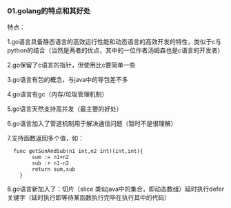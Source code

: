 ### 01.golang的特点和其好处
特点：

1.go语言具备静态语言的高效运行性能和动态语言的高效开发的特性，类似于c与python的结合（当然是两者的优点，其中的一位作者汤姆森也是c语言的开发者）

2.go保留了c语言的指针，但使用比c要简单一些

3.go语言有包的概念，与java中的导包差不多

4.go语言有gc（内存/垃圾管理机制）

5.go语言天然支持高并发（最主要的好处）

6.go语言加入了管道机制用于解决通信问题（暂时不是很理解）

7.支持函数返回多个值，如：
```
  func getSunAndSub(n1 int,n2 int)(int,int){
 		sum := n1+n2
        sub :+ n1-n2
        return sum,sub
 	}
 ```

8.go语言新加入了：切片（slice 类似java中的集合，即动态数组）延时执行defer关键字（延时执行即等待某函数执行完毕在执行其中的代码）
